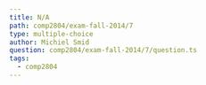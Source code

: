 ```yaml
---
title: N/A
path: comp2804/exam-fall-2014/7
type: multiple-choice
author: Michiel Smid
question: comp2804/exam-fall-2014/7/question.ts
tags:
  - comp2804
---
```

